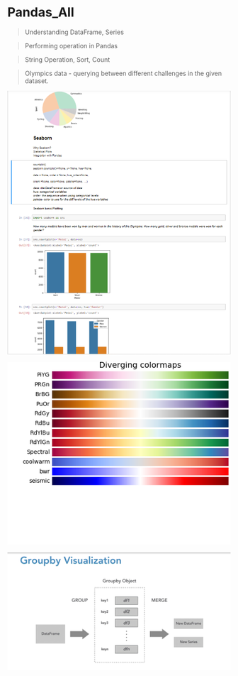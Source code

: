 # Pandas_All
>Understanding DataFrame, Series   

>Performing operation in Pandas  

>String Operation, Sort, Count   

>Olympics data - querying between different challenges in the given dataset.   



![Alt text](https://github.com/Jacer7/Pandas_All/blob/main/Plot.PNG?raw=true "Title")   

![Alt text](https://github.com/Jacer7/Pandas_All/blob/main/colormaps_reference_03.png?raw=true "ColorGuide")   

![Alt text](https://github.com/Jacer7/Pandas_All/blob/main/groupby.PNG?raw=true "ColorGuide")  
